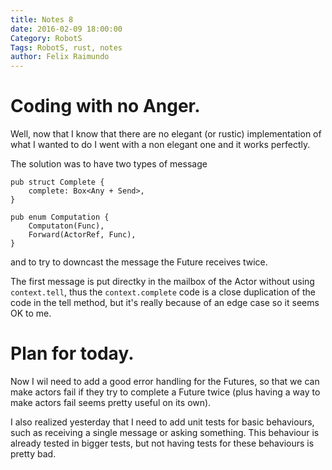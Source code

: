 ```yaml
---
title: Notes 8
date: 2016-02-09 18:00:00
Category: RobotS
Tags: RobotS, rust, notes
author: Felix Raimundo
---
```


# Coding with no Anger.

Well, now that I know that there are no elegant (or rustic) implementation of what I wanted to
do I went with a non elegant one and it works perfectly.

The solution was to have two types of message

```
pub struct Complete {
    complete: Box<Any + Send>,
}

pub enum Computation {
    Computaton(Func),
    Forward(ActorRef, Func),
}
``` 

and to try to downcast the message the Future receives twice.

The first message is put directky in the mailbox of the Actor without using `context.tell`,
thus the `context.complete` code is a close duplication of the code in the tell method,
but it's really because of an edge case so it seems OK to me.

# Plan for today.

Now I wil need to add a good error handling for the Futures, so that we can make actors fail
if they try to complete a Future twice (plus having a way to make actors fail seems pretty useful
on its own).

I also realized yesterday that I need to add unit tests for basic behaviours, such as receiving
a single message or asking something. This behaviour is already tested in bigger tests, but
not having tests for these behaviours is pretty bad.
